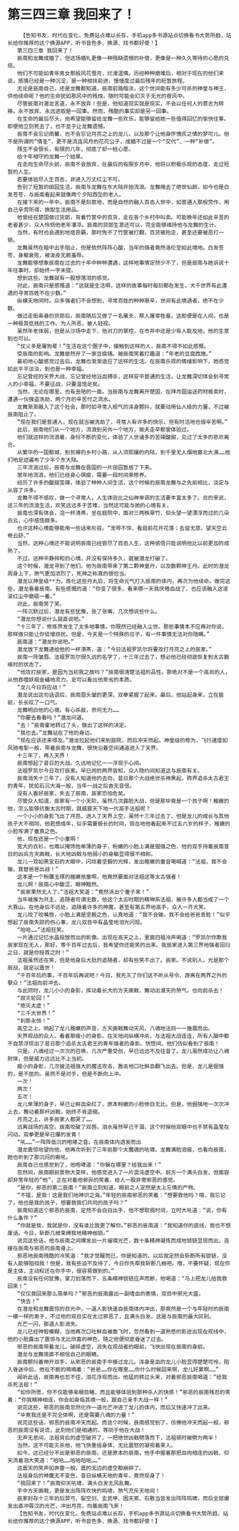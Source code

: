# 第三四三章 我回来了！
        【告知书友，时代在变化，免费站点难以长存，手机app多书源站点切换看书大势所趋，站长给你推荐的这个换源APP，听书音色多、换源、找书都好使！】
       第三四三章 我回来了！
       辰南和龙舞成婚了，但这场婚礼更像一种残缺遗憾的补偿，更像是一种久久等待的心愿的兑现。
       他们不可能如青年男女那般风花雪月，烂漫温情。历经种种磨难后，相对于现在的他们来说，感情已经是一种沉淀，是一种相扶前进，慢慢度过最后残年的短暂旅程。
       无论是辰南自己，还是龙舞都知道，辰南前路暗淡，这个世间能有多少可杀的神皇与神王，供他续命呢？他的生命犹如那风中的残烛，随时可能会幻灭于无光的夜风中。
       尽管辰南对潜龙言道，永不放弃！但是，他知道现实就是现实，不会以任何人的意志为转移。永不放弃、永远进取是一回事。然而，残酷的事实却是另一回事。
       在生命的最后尽头，他希望能够留给龙舞一些欢乐，能够留给她一些值得回忆的愉快往事。即便他立刻死去了，也不至于让龙舞遗憾。
       辰南不会忘记雨馨，也不会忘记月亮之上的龙儿，以及那个让他身怀愧疚之情的梦可儿。他不是所谓的“情圣”，更不是流连风月的花花公子，成婚不过是一个“交代”、一种“补偿”。
       残生不会很长，有限的几年，彻底了却一桩心愿。
       给十年相守的龙舞一个结果。
       在走向生命尽头前，辰南不会放弃，在最后的有限岁月中，他将以积极乐观的态度，走过短暂的人生。
       若要体验尽人生百态，非进入万丈红尘不可。
       告别了短暂的田园生活，辰南与龙舞在东大陆开始流浪。龙舞掩去了绝世仙颜，如今也是白发苍苍，与辰南看起来就像两个夕阳西坠的老人。
       在接下来的一年中。辰南不是刻意地，而是自然的融入百态人世中，如普通人那般劳作，用自己辛劳所得，换取生活用品。
       他曾经在楚国做过货郎，背着竹筐中的百货，走在各个乡村中叫卖。可能晚年还如此辛苦的老者甚少，众人怜悯他老年凄凉。辰南的货郎生意还可以，完全能够维持他与龙舞的生计。
       当然，有时也会遇到地痞恶霸，那时免不了竹筐被打翻，百货被抢走，甚至还要被恶打一顿。
       龙舞虽然在暗中出手阻止，但是依然阵阵心酸，当年的强者竟然洛伦至如此境地。白发苍苍、身躯衰败，被泼皮无赖羞辱。
       龙舞能够想象辰南在过去的十年中种种遭遇，这样地事情定然少不了，但是辰南与她诉说十年往事时，却始终一字未提。
       想到这些。龙舞就有一股想落泪的感觉。
       对此，辰南只是感慨道：“这就是生活啊，这样的故事每时每刻都在发生，大千世界有此遭遇的寻常百姓不在少数。”
       纵横天地间时。众多强者们不会想到，寻常百姓的种种艰辛，世间有此境遇者，绝不在少数。
       做过走街串巷的货郎后，辰南随后又做了一名屠夫，帮人屠宰牲畜，这即便是在人间，也是一种极其低贱的工作。为人所恶，被人轻视。
       虽然年老体弱，但是从沙场中走下，他对刀的掌控，在市井中还是少有人能及地，他的生意到也可以。
       “仗义多是屠狗辈！”生活在这个圈子中，接触到这样的人，辰南不得不如此感慨。
       受辰南的影响。龙舞居然开了一家豆腐铺。被辰南笑着打趣道：“年老的豆腐西施。”
       最初地心酸感觉过去后，龙舞也渐渐适应了这样的生活。在辰南乐观的情绪影响下，她感觉如此平平淡淡，到也是一种幸福。
       忘记曾经的天界大战，忘记曾经地浴血搏杀，这样安平普通的生活，让龙舞深切体会到寻常人的小幸福，不要征战，只要温饱足矣。
       当然，无论在哪里，也有丑陋的一面。当辰南与龙舞离开楚国，在拜月国运送药材贩卖时，遭遇一伙强盗洗劫，两个月的辛苦付之流水。
       龙舞渐渐融入了这个社会，那时如寻常人般气的浑身颤抖，就要动用仙人级的力量，不过被辰南阻止了。
       “现在我们是普通人，现在就当被洗劫了，寻常人有许多的快乐，但有时活地也很辛苦啊。”
       此后，辰南他们从一个地方，流浪到另外一个地方，贩夫走卒都曾体验过。
       他们就这样的流浪着，身份不断的变化，体验了人世诸多的苦辣酸甜，见过了太多的悲欢离合。
       从繁华的一国都城，到贫瘠的乡村小路，从人流熙攘的内陆，到千里无人烟地塞北大漠……他们地足迹遍布了少半个东大陆。
       三年流浪过后，辰南与龙舞在晋国的一片田园暂居了下来。
       常年地流浪，他们已经身心俱疲，需要一段时间来修养。
       经历了许多的酸甜苦辣，体验了种种人间生活，这个时候的辰南龙舞与之先前相比，淡定与从容了许多。
       龙舞不得不感叹，做一个寻常人，人生体验比之仙神单调的生活要丰富太多了。总的来说，这三年的流浪生活，欢笑远远多于苦难，当然这可能与她的心境有关。
       辰南也深有体会，泡一杯清茶，坐在庭院中，面对三两株翠竹，仰头望一望漂浮而过的几朵白云，心中感悟颇多。
       也许这种心境能够能用一些话来形容。“宠辱不惊，看庭前花开花落；去留无意，望天空云卷云舒。”
       当然，这种心境还不能说明辰南已经尝尽了百态人生，这种感悟只能说明他比以前更加的成熟了。
       不过，这种平静祥和的心境，并没有保持多久，就被潜龙打破了。
       这个时候，潜龙寻到了他们。他为辰南带来了第二颗神皇丹，以及数颗神王丹。此时的潜龙周身上下，煞气更加浓烈了，死神之称真的很恰当。
       潜龙以神皇级**力，炼化这些丹丸后，将生命元气打入辰南的体内，再次为他续命。做完这些，潜龙看着辰南。有些感慨的道：“你变了很多，看来哪一天我厌倦血战了，也应该融入这滚滚红尘中磨砺一番。”
       对此，辰南笑了笑。
       一阵沉默过后，潜龙有些犹豫，张了张嘴，几次想说些什么。
       “潜龙你想说什么就直说吧。”
       “十三年了，修炼界发生了太多地事情。你既然已经融入尘世。那些事情本不应再对你说，那样做只能让你徒增烦扰。但是，今天是一个特殊的日子，有一件事情无法对你隐瞒。”
       辰南道：“潜龙你说吧。”
       潜龙放下龙舞递给他的一杯清茶，道：“今日法祖罗凯尔将要攻打月亮之上的辰家。”
       辰南一阵皱眉。法祖罗凯尔很久远的名字了，十三年过去了，想必他已经彻底恢复到太古巅峰时的状态了。
       “他攻打辰家，是因为当初我之故吗？”辰南很清楚法祖的品性。那绝对不是一个高尚的人，从他吞噬妖祖金蛹地灵力，足可以看出他卑劣的本质。
       “龙儿今日将应战！”
       潜龙说出这句话语后，辰南眉头皱的更深，双拳紧握了起来。最后，他站起身来，立在窗前，长长叹了一口气。
       龙舞明白他的心境。有心杀敌，奈何无力……
       “你要去看看吗？”潜龙问道。
       “去！”辰南霍地转过了头，做出了这样的决定。
       “我也去。”龙舞站在了他的身边。
       “现在应该还来得及。”潜龙拉起他们来到庭院，而后冲天而起。神皇级的修为，飞行速度如风驰电掣一般，带着辰南与龙舞，很快沿着空间通道进入了天界。
       十三年了，再入天界！
       辰南想起了昔日的大战。久远地记忆一一浮现于心间。
       法祖罗凯尔今日攻打辰家。早已闹的两界皆知，众人隐约间知道这与辰南有关。
       辰南消失十三年了。没有人知道他的去向，昔日那个大战绝世杀神黑起，跨界追杀太古君王的青年，犹如石沉大海一般，当年一战之后杳无音信。
       没有人看好辰家，失去了辰南，辰家恐怕危矣。
       尽管众人知道，辰家有一个小天阶，虽然几次露脸大战，但是那毕竟是一个孩子啊！稚嫩的他，怎么能够抗衡太古时期，就威震天下地一代高手法祖呢？
       一个小小的身影飞出了月亮，进入了天界上空，虽然十三年过去了，但是龙儿的成长与其他孩子大不相同，他若想成年，似乎需要极长的时间，现在地他看起来不过五六岁的样子，稚嫩的小脸写满了童真之色。
       他，现在还是一个小童啊！
       宽大的衣衫，也难以掩饰他单薄的身子，粉嫩的小脸上满是倔强之色，他的双手持着辰南昔日的凶兵方天画戟，长大地凶戟与他弱小的身躯显得很不相称。
       龙儿一双如黑宝石的大眼中，闪烁着坚毅的光辉，发出稚嫩的童音喝喊道：“法祖，我不会输，我替爸爸出战！”
       这本是一个粉雕玉琢的稚嫩孩童啊，他竟然要面对法祖这等太古强者！
       龙儿啊！辰南心中酸涩，眼神黯然。
       “辰家果然无人了。”法祖大笑道：“竟然派出个童子来！”
       当年被推为共主，追随者可谓无数，他这个太古时期的精神系法祖，被许多人都当成了一个大靠山。在他身后不远处，追随着许多的神魔，甚至有第五界地高手，众人一齐大笑。
       龙儿咬了咬嘴唇，小脸上满是坚毅之色，认真地道：“我不会输，我不会给爸爸丢脸！”似乎想起了辰南失踪的伤心事，龙儿双目中有晶莹地泪光闪现。
       “哈哈……”法祖狂笑。
       一片通过记忆水晶投放而出的影像。出现在高天之上，里面四祖冷声喝道：“罗凯尔你欺我辰家现在无人，那好，等千百年过去后，我希望你还能笑的出来。我辰家进入第三界地强者回归之日，就是你授首之时！”
       法祖虽然还在笑，但是他身后大批的追随者，却有些笑不出了。辰家。不说别人，光是那个辰战，就足以震世！
       “千百年后的事，千百年后再说吧！今日，我先灭了你们这不听从号令、游离在两界之外的孽众！”法祖向前冲去。
       与此同时，龙儿小小的身影，挥动着长大的方天画戟，舞动出漫天的煞气。也向前杀去！
       “寂灭轮回！”
       “绝灭太虚！”
       “三千大世界！”
       “刹那永恒！”
       高空之上，响起了龙儿稚嫩的声音，方天画戟舞动天风，八魂地法则一一施展而出。
       天界观战的众人，看着那瘦小的身影。在天地间纵横冲杀，与法祖大战连连，所有人脑中都不自禁浮现出了昔日那个追杀太古君王的青年强者的身影。恍惚间，他们仿似看到了辰南！
       只是。八魂经过一次次的召唤，几次严重受创，早已远远不及往昔了。龙儿虽然成功让八魂附体，但是威力远远比不上当初。
       瘦小的身影，几次被法祖强大的魔法攻击，轰击地口吐鲜血翻飞出去。但是，龙儿是倔强的，是不屈的。虽然不是对手，但是不断向上冲。
       一次！
       两次！
       五次！
       龙儿单薄的身子，早已让鲜血染红了，原本粉嫩的小脸惨白无比。但是，他倔强地一次次冲上去，舞动着那杆凶戟，始终不肯退缩。
       月亮之上，许多辰家人都哭了……
       远离战场的高空。辰南咬破了双唇。泪水虽然早已干涸，这个时候他双眼中也不禁有晶莹在闪动。双拳更是早已攥的发青！
       “吼……”一阵阵低沉的咆哮之音，在辰南体内透发而出
       潜龙震惊地望向他，他再次听到了三年前那个大魔魂的吼啸。龙舞满脸泪痕，也看向辰南，她也听到了那沉闷的嘶吼。
       辰南自己也感觉到了，他咆哮道：“你躲在哪里？给我出来！”
       忽然间，辰南眼前景物大变样，他感觉进入了一片混沌虚空中。前方一个满头白发，但面容却非常年轻的“他”，正在对着他邪异的笑着，给人一股非常邪恶的感觉。
       “是你，邪恶的第二辰南！”辰南立刻知道，眼前之人定然是太上忘情的产物。
       “不错，是我！这是我们地神识之海。”年轻的辰南邪恶的笑着：“想要救他吗？哦，我忘记了，他也是我的孩子，想要救我们共同的孩子吗？”
       辰南知道这个邪恶的辰南，定然不会白白出手，他不想耽搁时间，立时大吼道：“说，你有什么条件？”
       “你就是我，我就是你，没有谁比我更了解你。”邪恶的辰南道：“我知道你的底线，我也不想废话。今日，斩断几根束缚我地精神枷锁。”
       说完这些话，他与辰南之间爆发出一片璀璨光芒，数十条精神凝炼而成地锁链显现而出，连接在辰南与邪恶的辰南身上。
       邪恶地辰南残酷的冷笑道：“我才觉醒而已，你是知道的，以后我定然会斩断所有锁链，没有人能够阻挡我！但是，我有些迫不及待了，今日你先帮我斩断几根吧。哦，不要怀疑，现在你是主体，主动权还在你手中，很容易做到的。”
       辰南没有任何犹豫，掌刀划落而下，五条精神锁链应声而断，他喝道：“马上把龙儿给我救回来！”
       “仅仅救回来那么简单吗？”邪恶的辰南露出一副嗜血的表情，双目中邪光大盛。
       “快去！”
       在潜龙和龙舞震惊的目光中，一道人影快速自辰南体内冲出，那竟然是一个与年轻时的辰南一模一样的男子，不过他的双目实在太过邪恶了，且满头白发，这是与辰南的最大区别。
       光芒一闪，那道人影消失。
       龙儿已经神智模糊，当他再次口吐鲜血被轰飞时，忽然看到一道熟悉的影迹出现在视线中，他的小脸露出了震惊与无比欣喜的神色，随之他便彻底昏迷了过去。
       邪恶的辰南带着龙儿，破碎虚空，消失在观战者的眼前，飞快出现在辰南的身前。
       潜龙与龙舞简直不相信自己的眼睛。
       辰南颤抖着伸开双手，从邪恶的辰南手中接过龙儿。浑身是血的龙儿小脸显得楚楚可怜，陷入昏迷中后，他在不断的喃喃着：“爸爸……你在哪里……你什么时候回来啊，龙儿好累啊……”
       闻听此话，辰南再也忍不住，泪花浮现而出。他猛的转过头来，对着邪恶辰南喝道：“给我杀死法祖！”
       “如你所愿，你不仅能够亲眼目睹，而且能够体验到那种杀人的快感！”邪恶的辰南残忍的笑着：“你我精神相连，你会如身临其境一般，跟自己亲手大战一样！”
       说完这些，邪恶的辰南忽然化作一道光芒冲进了龙儿的体内，而后又快速冲了出来。
       “毕竟我还是不完全体啊，还是需要八魂的力量！”
       说完这些话，邪恶的辰南冲天而起。而这个时候，辰南感觉到了，仿佛他冲天而起一般，邪恶的辰南没有说谎，此刻他们是相通的，等同于他在大战！
       无声无息间，法祖背后的虚空破开了，一把绝世凶戟劈落而下，法祖顿时被劈为两半！
       当然，这不可能灭杀他，他飞快重组身体，无比震怒的凝视着来人。
       如今，这已经分不出是邪恶的辰南，还是原本的辰南，他手中握着那把血肉相连的凶戟，仰天流着泪大笑道：“哈哈……哈哈哈哈……”
       这震天的笑声如奔雷一般，震的无边的虚空都崩碎了。
       法祖身后的神魔无不变色，昔日纵横天地的青年，竟然现身了！
       “我回来了！”辰南仰天吼啸，满头白发无风乱舞。
       手中方天画戟，更是发出阵阵欢快的鸣啸，煞气充斥天地间！
       辰家封存十三年的后羿弓、裂空剑、玄武甲、困天索、石敢当皆发出阵阵鸣啸，而后全部爆发出直冲霄汉的光芒，冲出月亮，向着辰南飞来！
       【告知书友，时代在变化，免费站点难以长存，手机app多书源站点切换看书大势所趋，站长给你推荐的这个换源APP，听书音色多、换源、找书都好使！】
